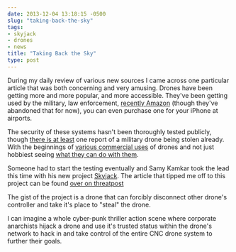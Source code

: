 ```yaml
---
date: 2013-12-04 13:18:15 -0500
slug: "taking-back-the-sky"
tags:
- skyjack
- drones
- news
title: "Taking Back the Sky"
type: post
---
```


During my daily review of various new sources I came across one particular
article that was both concerning and very amusing. Drones have been getting
more and more popular, and more accessible. They've been getting used by the
military, law enforcement, [recently Amazon][1] (though they've abandoned that
for now), you can even purchase one for your iPhone at airports.

The security of these systems hasn't been thoroughly tested publicly, though
[there is at least][2] one report of a military drone being stolen already.
With the beginnings of [various commercial uses][3] of drones and not just
hobbiest seeing [what they can do with them][4].

Someone had to start the testing eventually and Samy Kamkar took the lead this
time with his new project [Skyjack][5]. The article that tipped me off to this
project can be found [over on threatpost][6]

The gist of the project is a drone that can forcibly disconnect other drone's
controller and take it's place to "steal" the drone.

I can imagine a whole cyber-punk thriller action scene where corporate
anarchists hijack a drone and use it's trusted status within the drone's
network to hack in and take control of the entire CNC drone system to further
their goals.

[1]: http://www.cnn.com/2013/12/02/tech/innovation/amazon-drones-questions/
[2]: http://rt.com/news/iran-us-drone-gulf-216/
[3]: http://www.fastcompany.com/3019913/watch-the-skies-tonight-for-a-taco-delivering-drone-brought-to-you-by-taco-bell
[4]: http://gizmodo.com/5947033/this-team-of-quadrocopters-can-throw-and-catch-better-than-you
[5]: http://samy.pl/skyjack/
[6]: http://threatpost.com/how-to-skyjack-drones-in-an-hour-for-less-than-400/103086
